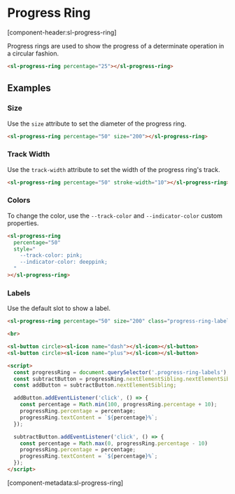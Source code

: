 # Progress Ring

[component-header:sl-progress-ring]

Progress rings are used to show the progress of a determinate operation in a circular fashion.

```html preview
<sl-progress-ring percentage="25"></sl-progress-ring>
```

## Examples

### Size

Use the `size` attribute to set the diameter of the progress ring.

```html preview
<sl-progress-ring percentage="50" size="200"></sl-progress-ring>
```

### Track Width

Use the `track-width` attribute to set the width of the progress ring's track.

```html preview
<sl-progress-ring percentage="50" stroke-width="10"></sl-progress-ring>
```

### Colors

To change the color, use the `--track-color` and `--indicator-color` custom properties.

```html preview
<sl-progress-ring 
  percentage="50" 
  style="
    --track-color: pink; 
    --indicator-color: deeppink;
  "
></sl-progress-ring>
```

### Labels

Use the default slot to show a label.

```html preview
<sl-progress-ring percentage="50" size="200" class="progress-ring-labels" style="margin-bottom: .5rem;">50%</sl-progress-ring>

<br>

<sl-button circle><sl-icon name="dash"></sl-icon></sl-button>
<sl-button circle><sl-icon name="plus"></sl-icon></sl-button>

<script>
  const progressRing = document.querySelector('.progress-ring-labels');
  const subtractButton = progressRing.nextElementSibling.nextElementSibling;
  const addButton = subtractButton.nextElementSibling;

  addButton.addEventListener('click', () => {
    const percentage = Math.min(100, progressRing.percentage + 10);
    progressRing.percentage = percentage;
    progressRing.textContent = `${percentage}%`;
  });

  subtractButton.addEventListener('click', () => {
    const percentage = Math.max(0, progressRing.percentage - 10)
    progressRing.percentage = percentage;
    progressRing.textContent = `${percentage}%`;
  });
</script>
```

[component-metadata:sl-progress-ring]
